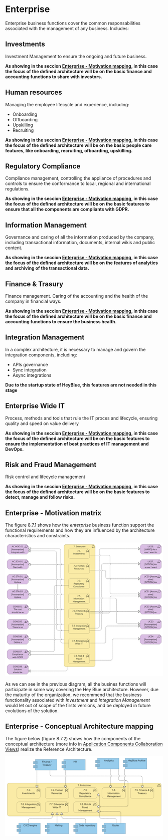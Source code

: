 # Enterprise

Enterprise business functions cover the common responsabilities associated with the management of any business. Includes:

## Investments

Investment Management to ensure the ongoing and future business.

**As showing in the seccion [Enterprise - Motivation mapping](#enterprise---motivation-matrix), in this case the focus of the defined architecture will be on the basic finance and accounting functions to share with investors.**

## Human resources

Managing the employee lifecycle and experience, including:
- Onboarding
- Offboarding
- Upskilling
- Recruiting

**As showing in the seccion [Enterprise - Motivation mapping](#enterprise---motivation-matrix), in this case the focus of the defined architecture will be on the basic people care features, like onboarding, recruiting, ofboarding, upskilling.**

## Regulatory Compliance

Compliance management, controlling the appliance of procedures and controls to ensure the conformance to local, regional and international regulations.

**As showing in the seccion [Enterprise - Motivation mapping](#enterprise---motivation-matrix), in this case the focus of the defined architecture will be on the basic features to ensure that all the components are compliants with GDPR.**

## Information Management

Governance and caring of all the information produced by the company, including transactional information, documents, internal wikis and public content.

**As showing in the seccion [Enterprise - Motivation mapping](#enterprise---motivation-matrix), in this case the focus of the defined architecture will be on the features of analytics and archiving of the transactional data.**

## Finance & Trasury

Finance management. 
Caring of the accounting and the health of the company in financial ways.

**As showing in the seccion [Enterprise - Motivation mapping](#enterprise---motivation-matrix), in this case the focus of the defined architecture will be on the basic finance and accounting functions to ensure the business health.**

## Integration Management

In a complex architecture, it is necessary to manage and govern the integration components, including:
- APIs governance
- Sync integration
- Async integrations

**Due to the startup state of HeyBlue, this features are not needed in this stage**

## Enterprise Wide IT

Process, methods and tools that rule the IT proces and lifecycle, ensuring quality and speed on value delivery

**As showing in the seccion [Enterprise - Motivation mapping](#enterprise---motivation-matrix), in this case the focus of the defined architecture will be on the basic features to ensure the implementation of best practices of IT management and DevOps.**

## Risk and Fraud Management

Risk control and lifecycle management

**As showing in the seccion [Enterprise - Motivation mapping](#enterprise---motivation-matrix), in this case the focus of the defined architecture will be on the basic features to detect, manage and follow risks.**

## Enterprise - Motivation matrix

The figure 8.7.1 shows how the *enterprise* business function support the functional requirements and how they are influenced by the architecture characteristics and constraints.

![Figure 8.7.1 - Enterprise - Motivation Matrix](/Assets/1.11.Motivation-Enterprise-mapping.png "Figure 8.7.1 - Enterprise - Motivation Matrix")

As we can see in the previous diagram, all the busines functions will participate in some way covering the Hey Blue architecture. However, due the maturity of the organization, we recommend that the business functionality associated with *Investment* and *Integration Management* would let out of scope of the firsts versions, and be deployed in future evolutions of the solution.

## Enterprise - Conceptual Architecture mapping

The figure below (figure 8.7.2) shows how the components of the conceptual architecture (more info in [Application Components Collaboration Views](/README.md#application-component-collaboration-views)) realize the Reference Architecture.

![Figure 8.7.2 - Enteprise Conceptual Architecture Mapping](/Assets/Enterprise-Conceptual-Architecture-Mapping.png "Figure 8.7.2 - Enteprise Conceptual Architecture Mapping")